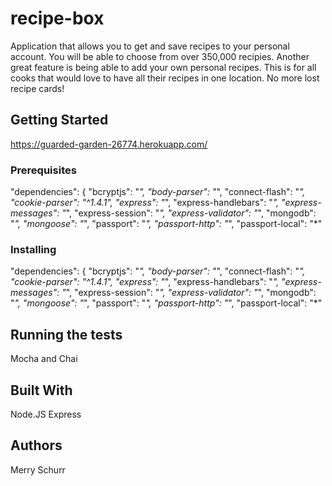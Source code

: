 # recipe-box

Application that allows you to get and save recipes to your personal account. You will be able to choose from over 350,000 recipies. Another great feature is being able to add your own personal recipes. This is for all cooks that would love to have all their recipes in one location. No more lost recipe cards! 

## Getting Started

https://guarded-garden-26774.herokuapp.com/

### Prerequisites

"dependencies": {
    "bcryptjs": "*",
    "body-parser": "*",
    "connect-flash": "*",
    "cookie-parser": "^1.4.1",
    "express": "*",
    "express-handlebars": "*",
    "express-messages": "*",
    "express-session": "*",
    "express-validator": "*",
    "mongodb": "*",
    "mongoose": "*",
    "passport": "*",
    "passport-http": "*",
    "passport-local": "*"

### Installing

"dependencies": {
    "bcryptjs": "*",
    "body-parser": "*",
    "connect-flash": "*",
    "cookie-parser": "^1.4.1",
    "express": "*",
    "express-handlebars": "*",
    "express-messages": "*",
    "express-session": "*",
    "express-validator": "*",
    "mongodb": "*",
    "mongoose": "*",
    "passport": "*",
    "passport-http": "*",
    "passport-local": "*"


## Running the tests

Mocha and Chai

## Built With

Node.JS
Express

## Authors

Merry Schurr


